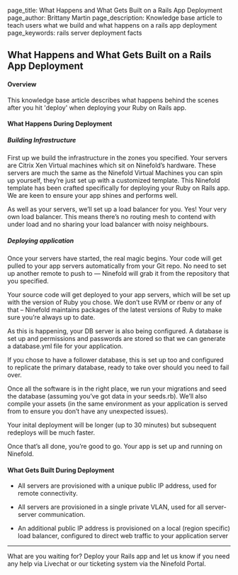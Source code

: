 page_title:       What Happens and What Gets Built on a Rails App Deployment
page_author:      Brittany Martin
page_description: Knowledge base article to teach users what we build and what happens on a rails app deployment
page_keywords:    rails server deployment facts  

## What Happens and What Gets Built on a Rails App Deployment

#### Overview

This knowledge base article describes what happens behind the scenes after you hit 'deploy' when deploying your Ruby on Rails app. 

#### What Happens During Deployment 

##### Building Infrastructure

First up we build the infrastructure in the zones you specified. Your servers are Citrix Xen Virtual machines which sit on Ninefold’s hardware. These servers are much the same as the Ninefold Virtual Machines you can spin up yourself, they’re just set up with a customized template. This Ninefold template has been crafted specifically for deploying your Ruby on Rails app. We are keen to ensure your app shines and performs well.

As well as your servers, we’ll set up a load balancer for you. Yes! Your very own load balancer. This means there’s no routing mesh to contend with under load and no sharing your load balancer with noisy neighbours.

##### Deploying application

Once your servers have started, the real magic begins. Your code will get pulled to your app servers automatically from your Git repo. No need to set up another remote to push to — Ninefold will grab it from the repository that you specified.

Your source code will get deployed to your app servers, which will be set up with the version of Ruby you chose. We don’t use RVM or rbenv or any of that – Ninefold maintains packages of the latest versions of Ruby to make sure you’re always up to date.

As this is happening, your DB server is also being configured. A database is set up and permissions and passwords are stored so that we can generate a database.yml file for your application.

If you chose to have a follower database, this is set up too and configured to replicate the primary database, ready to take over should you need to fail over.

Once all the software is in the right place, we run your migrations and seed the database (assuming you’ve got data in your seeds.rb). We’ll also compile your assets (in the same environment as your application is served from to ensure you don’t have any unexpected issues).

Your inital deployment will be longer (up to 30 minutes) but subsequent redeploys will be much faster. 

Once that’s all done, you’re good to go. Your app is set up and running on Ninefold.


#### What Gets Built During Deployment 

* All servers are provisioned with a unique public IP address, used for remote connectivity.

* All servers are provisioned in a single private VLAN, used for all server-server communication.

* An additional public IP address is provisioned on a local (region specific) load balancer, configured to direct web traffic to your application server

---------


What are you waiting for? Deploy your Rails app and let us know if you need any help via Livechat or our ticketing system via the Ninefold Portal. 